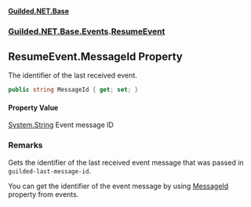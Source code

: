 
#### [Guilded.NET.Base](Guilded_NET_Base 'Guilded_NET_Base')
### [Guilded.NET.Base.Events](Guilded_NET_Base#Guilded_NET_Base_Events 'Guilded.NET.Base.Events').[ResumeEvent](ResumeEvent 'Guilded.NET.Base.Events.ResumeEvent')
## ResumeEvent.MessageId Property
The identifier of the last received event.  
```csharp
public string MessageId { get; set; }
```

#### Property Value
[System.String](https://docs.microsoft.com/en-us/dotnet/api/System.String 'System.String')
Event message ID
### Remarks
Gets the identifier of the last received event message that was passed in `guilded-last-message-id`.



You can get the identifier of the event message by using [MessageId](GuildedSocketMessage_MessageId 'Guilded.NET.Base.Events.GuildedSocketMessage.MessageId') property from events.
